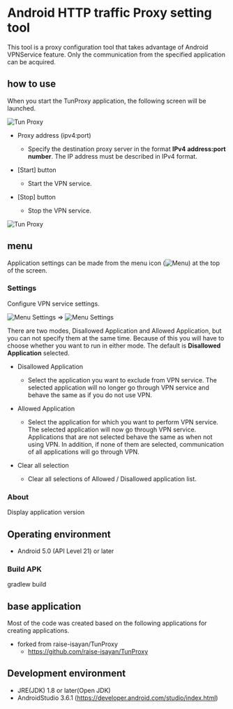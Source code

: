 Android HTTP traffic Proxy setting tool
=============


This tool is a proxy configuration tool that takes advantage of Android VPNService feature. 
Only the communication from the specified application can be acquired.

## how to use

When you start the TunProxy application, the following screen will be launched.

![Tun Proxy](images/1.png)

* Proxy address (ipv4:port)
  * Specify the destination proxy server in the format **IPv4 address:port number**.
    The IP address must be described in IPv4 format.

* [Start] button
  * Start the VPN service.
* [Stop] button
  * Stop the VPN service.

![Tun Proxy](images/2.png)

## menu

Application settings can be made from the menu icon (![Menu](images/3.png)) at the top of the screen.

### Settings

Configure VPN service settings.

![Menu Settings](images/3.png) ⇒ ![Menu Settings](images/4.png)

There are two modes, Disallowed Application and Allowed Application, but you can not specify them at the same time.
Because of this you will have to choose whether you want to run in either mode.
The default is **Disallowed Application** selected.

* Disallowed Application
  * Select the application you want to exclude from VPN service.
    The selected application will no longer go through VPN service and behave the same as if you do not use VPN.

* Allowed Application
  * Select the application for which you want to perform VPN service.
    The selected application will now go through VPN service.
    Applications that are not selected behave the same as when not using VPN.
    In addition, if none of them are selected, communication of all applications will go through VPN.

* Clear all selection
  * Clear all selections of Allowed / Disallowed application list.



### About
Display application version

## Operating environment

* Android 5.0 (API Level 21) or later

### Build APK
 gradlew build

## base application

Most of the code was created based on the following applications for creating applications.

* forked from raise-isayan/TunProxy
  * https://github.com/raise-isayan/TunProxy

## Development environment

* JRE(JDK) 1.8 or later(Open JDK)
* AndroidStudio 3.6.1 (https://developer.android.com/studio/index.html)
